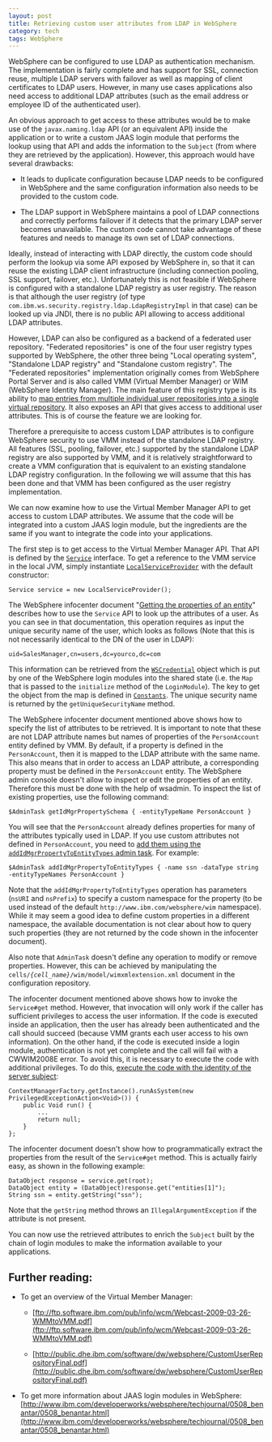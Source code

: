 ```yaml
---
layout: post
title: Retrieving custom user attributes from LDAP in WebSphere
category: tech
tags: WebSphere
---
```


WebSphere can be configured to use LDAP as authentication mechanism. The implementation is fairly
complete and has support for SSL, connection reuse, multiple LDAP servers with failover as well as
mapping of client certificates to LDAP users. However, in many use cases applications also need
access to additional LDAP attributes (such as the email address or employee ID of the authenticated
user).

An obvious approach to get access to these attributes would be to make use of the `javax.naming.ldap`
API (or an equivalent API) inside the application or to write a custom JAAS login module that
performs the lookup using that API and adds the information to the `Subject` (from where they are
retrieved by the application). However, this approach would have several drawbacks:

* It leads to duplicate configuration because LDAP needs to be configured in WebSphere and the same
  configuration information also needs to be provided to the custom code.

* The LDAP support in WebSphere maintains a pool of LDAP connections and correctly performs failover
  if it detects that the primary LDAP server becomes unavailable. The custom code cannot take
  advantage of these features and needs to manage its own set of LDAP connections.

Ideally, instead of interacting with LDAP directly, the custom code should perform the lookup via
some API exposed by WebSphere in, so that it can reuse the existing LDAP client infrastructure
(including connection pooling, SSL support, failover, etc.). Unfortunately this is not feasible if
WebSphere is configured with a standalone LDAP registry as user registry. The reason is that although
the user registry (of type `com.ibm.ws.security.registry.ldap.LdapRegistryImpl` in that case) can be
looked up via JNDI, there is no public API allowing to access additional LDAP attributes.

However, LDAP can also be configured as a backend of a federated user repository. "Federated
repositories" is one of the four user registry types supported by WebSphere, the other three being
"Local operating system", "Standalone LDAP registry" and "Standalone custom registry". The "Federated
repositories" implementation originally comes from WebSphere Portal Server and is also called VMM
(Virtual Member Manager) or WIM (WebSphere Identity Manager). The main feature of this registry type
is its ability to [map entries from multiple individual user repositories into a single virtual repository][1].
It also exposes an API that gives access to additional user attributes. This is of course the feature
we are looking for.

Therefore a prerequisite to access custom LDAP attributes is to configure WebSphere security to use
VMM instead of the standalone LDAP registry. All features (SSL, pooling, failover, etc.) supported
by the standalone LDAP registry are also supported by VMM, and it is relatively straightforward to
create a VMM configuration that is equivalent to an existing standalone LDAP registry configuration.
In the following we will assume that this has been done and that VMM has been configured as the user
registry implementation.

We can now examine how to use the Virtual Member Manager API to get access to custom LDAP attributes.
We assume that the code will be integrated into a custom JAAS login module, but the ingredients are
the same if you want to integrate the code into your applications.

The first step is to get access to the Virtual Member Manager API. That API is defined by the 
[`Service`][2] interface. To get a reference to the VMM service in the local JVM, simply instantiate
[`LocalServiceProvider`][3] with the default constructor:

    Service service = new LocalServiceProvider();

The WebSphere infocenter document "[Getting the properties of an entity][4]" describes how to use the
`Service` API to look up the attributes of a user. As you can see in that documentation, this
operation requires as input the unique security name of the user, which looks as follows (Note that
this is not necessarily identical to the DN of the user in LDAP):

    uid=SalesManager,cn=users,dc=yourco,dc=com

This information can be retrieved from the [`WSCredential`][5] object which is put by one of the
WebSphere login modules into the shared state (i.e. the `Map` that is passed to the `initialize`
method of the `LoginModule`). The key to get the object from the map is defined in [`Constants`][6].
The unique security name is returned by the `getUniqueSecurityName` method.

The WebSphere infocenter document mentioned above shows how to specify the list of attributes to be
retrieved. It is important to note that these are not LDAP attribute names but names of properties
of the `PersonAccount` entity defined by VMM. By default, if a property is defined in the
`PersonAccount`, then it is mapped to the LDAP attribute with the same name. This also means that
in order to access an LDAP attribute, a corresponding property must be defined in the `PersonAccount`
entity. The WebSphere admin console doesn't allow to inspect or edit the properties of an entity.
Therefore this must be done with the help of wsadmin. To inspect the list of existing properties,
use the following command:

    $AdminTask getIdMgrPropertySchema { -entityTypeName PersonAccount }

You will see that the `PersonAccount` already defines properties for many of the attributes
typically used in LDAP. If you use custom attributes not defined in `PersonAccount`, you need to
[add them using the `addIdMgrPropertyToEntityTypes` admin task][7]. For example:

    $AdminTask addIdMgrPropertyToEntityTypes { -name ssn -dataType string -entityTypeNames PersonAccount }

Note that the `addIdMgrPropertyToEntityTypes` operation has parameters (`nsURI` and `nsPrefix`) to
specify a custom namespace for the property (to be used instead of the default
`http://www.ibm.com/websphere/wim` namespace). While it may seem a good idea to define custom
properties in a different namespace, the available documentation is not clear about how to query
such properties (they are not returned by the code shown in the infocenter document).

Also note that `AdminTask` doesn't define any operation to modify or remove properties. However,
this can be achieved by manipulating the `cells/`*`{cell_name}`*`/wim/model/wimxmlextension.xml`
document in the configuration repository.

The infocenter document mentioned above shows how to invoke the `Service#get` method. However, that
invocation will only work if the caller has sufficient privileges to access the user information.
If the code is executed inside an application, then the user has already been authenticated and the
call should succeed (because VMM grants each user access to his own information). On the other hand,
if the code is executed inside a login module, authentication is not yet complete and the call will
fail with a CWWIM2008E error. To avoid this, it is necessary to execute the code with additional
privileges. To do this, [execute the code with the identity of the server subject][8]:

    ContextManagerFactory.getInstance().runAsSystem(new PrivilegedExceptionAction<Void>()) {
        public Void run() {
            ...
            return null;
        }
    };

The infocenter document doesn't show how to programmatically extract the properties from the result
of the `Service#get` method. This is actually fairly easy, as shown in the following example:

    DataObject response = service.get(root);
    DataObject entity = (DataObject)response.get("entities[1]");
    String ssn = entity.getString("ssn");

Note that the `getString` method throws an `IllegalArgumentException` if the attribute is not present.

You can now use the retrieved attributes to enrich the `Subject` built by the chain of login modules
to make the information available to your applications.

## Further reading:

* To get an overview of the Virtual Member Manager:

  * [ftp://ftp.software.ibm.com/pub/info/wcm/Webcast-2009-03-26-WMMtoVMM.pdf](ftp://ftp.software.ibm.com/pub/info/wcm/Webcast-2009-03-26-WMMtoVMM.pdf)

  * [http://public.dhe.ibm.com/software/dw/websphere/CustomUserRepositoryFinal.pdf](http://public.dhe.ibm.com/software/dw/websphere/CustomUserRepositoryFinal.pdf)

* To get more information about JAAS login modules in WebSphere:
  [http://www.ibm.com/developerworks/websphere/techjournal/0508_benantar/0508_benantar.html](http://www.ibm.com/developerworks/websphere/techjournal/0508_benantar/0508_benantar.html)

[1]: http://www.ibm.com/developerworks/websphere/techjournal/0701_ilechko/0701_ilechko.html
[2]: http://pic.dhe.ibm.com/infocenter/wasinfo/v7r0/topic/com.ibm.websphere.javadoc.vmm.doc/vmm/com/ibm/websphere/wim/Service.html
[3]: http://pic.dhe.ibm.com/infocenter/wasinfo/v7r0/topic/com.ibm.websphere.javadoc.vmm.doc/vmm/com/ibm/websphere/wim/client/LocalServiceProvider.html
[4]: http://pic.dhe.ibm.com/infocenter/wasinfo/v7r0/topic/com.ibm.websphere.wim.doc/gettingthepropertiesofanentity.html
[5]: http://pic.dhe.ibm.com/infocenter/wasinfo/v7r0/topic/com.ibm.websphere.javadoc.doc/web/apidocs/com/ibm/websphere/security/cred/WSCredential.html
[6]: http://pic.dhe.ibm.com/infocenter/wasinfo/v7r0/topic/com.ibm.websphere.javadoc.doc/web/spidocs/com/ibm/wsspi/security/auth/callback/Constants.html
[7]: http://www-01.ibm.com/support/docview.wss?uid=swg21573667
[8]: https://gist.github.com/3075970